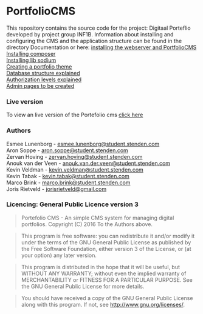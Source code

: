 # PortfolioCMS
This repository contains the source code for the project: Digitaal Porteflio developed by project group INF1B.
Information about installing and configuring the CMS and the application structure can be found in the directory
Documentation or here:
[installing the webserver and PortfolioCMS](https://github.com/stenden-INF1B/PortfolioCMS/blob/master/documentation/InstallingTheCMS.md)<br>
[Installing composer](https://https://github.com/stenden-INF1B/PortfolioCMS/blob/master/documentation/UsingComposer.md)<br>
[Installing lib sodium](https://github.com/stenden-INF1B/PortfolioCMS/blob/master/documentation/InstallingLibSodium.md)<br>
[Creating a portfolio theme](https://github.com/stenden-INF1B/PortfolioCMS/blob/master/documentation/CreatingAThemeNew.md)<br>
[Database structure explained](https://github.com/stenden-INF1B/PortfolioCMS/blob/master/documentation/DatabaseSturctue.md)<br>
[Authorization levels explained](https://github.com/stenden-INF1B/PortfolioCMS/blob/master/documentation/Authorization.md)<br>
[Admin pages to be created](https://github.com/stenden-INF1B/PortfolioCMS/blob/master/documentation/PortfolioPages.md)<br>


### Live version
To view an live version of the Portefolio cms [click here](http://146.185.141.142/PortfolioCMS/web/)

### Authors
Esmee Lunenborg - esmee.lunenborg@student.stenden.com<br>
Aron Soppe - aron.soppe@student.stenden.com<br>
Zervan Hoving - zervan.hoving@student.stenden.com<br>
Anouk van der Veen - anouk.van.der.veen@student.stenden.com<br>
Kevin Veldman - kevin.veldman@student.stenden.com<br>
Kevin Tabak - kevin.tabak@student.stenden.com<br>
Marco Brink - marco.brink@student.stenden.com<br>
Joris Rietveld - jorisrietveld@gmail.com<br>

### Licencing: General Public Licence version 3
> Portefolio CMS - An simple CMS system for managing digital portfolios.
> Copyright (C) 2016 To the Authors above. 

> This program is free software: you can redistribute it and/or modify
> it under the terms of the GNU General Public License as published by
> the Free Software Foundation, either version 3 of the License, or
> (at your option) any later version.

> This program is distributed in the hope that it will be useful,
> but WITHOUT ANY WARRANTY; without even the implied warranty of
> MERCHANTABILITY or FITNESS FOR A PARTICULAR PURPOSE.  See the
> GNU General Public License for more details.

> You should have received a copy of the GNU General Public License
> along with this program.  If not, see <http://www.gnu.org/licenses/>.
